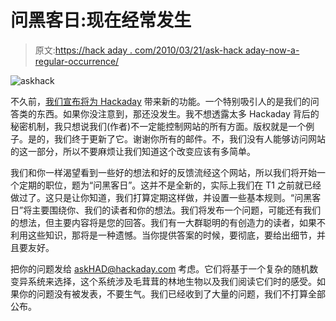 # 问黑客日:现在经常发生

> 原文:[https://hack aday . com/2010/03/21/ask-hack aday-now-a-regular-occurrence/](https://hackaday.com/2010/03/21/ask-hackaday-now-a-regular-occurrence/)

![](../Images/75ec50c16a3c5f0d49322fbb34825022.png "askhack")

不久前，[我们宣布将为 Hackaday](http://hackaday.com/2009/11/04/hack-a-day-into-the-future/) 带来新的功能。一个特别吸引人的是我们的问答类的东西。如果你没注意到，那还没发生。我不想透露太多 Hackaday 背后的秘密机制，我只想说我们(作者)不一定能控制网站的所有方面。版权就是一个例子。是的，我们终于更新了它。谢谢你所有的邮件。不，我们没有人能够访问网站的这一部分，所以不要麻烦让我们知道这个改变应该有多简单。

我们和你一样渴望看到一些好的想法和好的反馈流经这个网站，所以我们将开始一个定期的职位，题为“问黑客日”。这并不是全新的，实际上我们在 T1 之前就已经做过了。这只是让你知道，我们打算定期这样做，并设置一些基本规则。“问黑客日”将主要围绕你、我们的读者和你的想法。我们将发布一个问题，可能还有我们的想法，但主要内容将是您的回答。我们有一大群聪明的有创造力的读者，如果不利用这些知识，那将是一种遗憾。当你提供答案的时候，要彻底，要给出细节，并且要友好。

把你的问题发给 askHAD@hackaday.com 考虑。它们将基于一个复杂的随机数变异系统来选择，这个系统涉及毛茸茸的林地生物以及我们阅读它们时的感受。如果你的问题没有被发表，不要生气。我们已经收到了大量的问题，我们不打算全部公布。